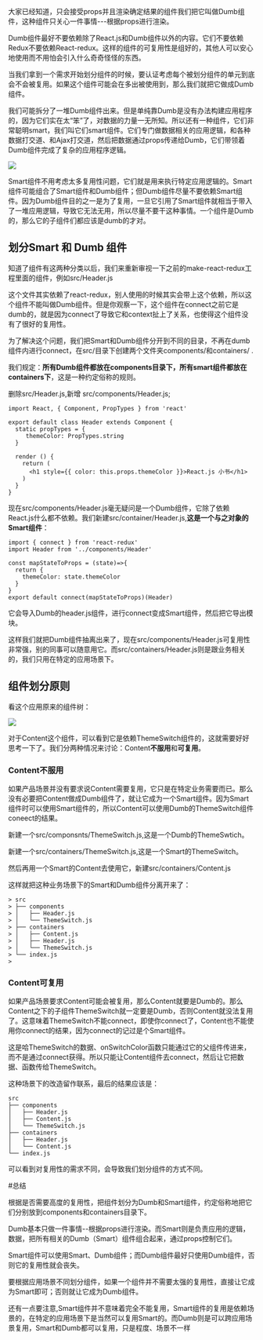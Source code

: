 
大家已经知道，只会接受props并且渲染确定结果的组件我们把它叫做Dumb组件，这种组件只关心一件事情---根据props进行渲染。

Dumb组件最好不要依赖除了React.js和Dumb组件以外的内容。它们不要依赖Redux不要依赖React-redux。这样的组件的可复用性是组好的，其他人可以安心地使用而不用怕会引入什么奇奇怪怪的东西。

当我们拿到一个需求开始划分组件的时候，要认证考虑每个被划分组件的单元到底会不会被复用。如果这个组件可能会在多出被使用到，那么我们就把它做成Dumb组件。

我们可能拆分了一堆Dumb组件出来。但是单纯靠Dumb是没有办法构建应用程序的，因为它们实在太“笨”了，对数据的力量一无所知。所以还有一种组件，它们非常聪明smart，我们叫它们smart组件。它们专门做数据相关的应用逻辑，和各种数据打交道、和Ajax打交道，然后把数据通过props传递给Dumb，它们带领着Dumb组件完成了复杂的应用程序逻辑。

![](http://huzidaha.github.io/static/assets/img/posts/25608378-BE07-4050-88B1-72025085875A.png)


Smart组件不用考虑太多复用性问题，它们就是用来执行特定应用逻辑的。Smart组件可能组合了Smart组件和Dumb组件；但Dumb组件尽量不要依赖Smart组件。因为Dumb组件目的之一是为了复用，一旦它引用了Smart组件就相当于带入了一堆应用逻辑，导致它无法无用，所以尽量不要干这种事情。一个组件是Dumb的，那么它的子组件们都应该是dumb的才对。

## 划分Smart 和 Dumb 组件

知道了组件有这两种分类以后，我们来重新审视一下之前的make-react-redux工程里面的组件，例如src/Header.js

这个文件其实依赖了react-redux，别人使用的时候其实会带上这个依赖，所以这个组件不能叫做Dumb组件。但是你观察一下，这个组件在connect之前它是dumb的，就是因为connect了导致它和context扯上了关系，也使得这个组件没有了很好的复用性。

为了解决这个问题，我们把Smart和Dumb组件分开到不同的目录，不再在dumb组件内进行connect，在src/目录下创建两个文件夹components/和containers/ .

我们规定：**所有Dumb组件都放在components目录下，所有smart组件都放在containers下**，这是一种约定俗称的规则。

删除src/Header.js,新增 src/components/Header.js;

    import React, { Component, PropTypes } from 'react'
    
    export default class Header extends Component {
      static propTypes = {
   		 themeColor: PropTypes.string
      }
    
      render () {
	    return (
	      <h1 style={{ color: this.props.themeColor }}>React.js 小书</h1>
	    )
      }
    }

现在src/components/Header.js毫无疑问是一个Dumb组件，它除了依赖React.js什么都不依赖。我们新建src/container/Header.js,**这是一个与之对象的Smart组件**：

    import { connect } from 'react-redux'
    import Header from '../components/Header'
    
    const mapStateToProps = (state)=>{
      return {
    	themeColor: state.themeColor
      }
    }
    export default connect(mapStateToProps)(Header)

它会导入Dumb的header.js组件，进行connect变成Smart组件，然后把它导出模块。

这样我们就把Dumb组件抽离出来了，现在src/components/Header.js可复用性非常强，别的同事可以随意用它。而src/containers/Header.js则是跟业务相关的，我们只用在特定的应用场景下。

## 组件划分原则

看这个应用原来的组件树：


![](http://huzidaha.github.io/static/assets/img/posts/9271BF94-6599-4F73-A814-0DDA20B634D9.png)

对于Content这个组件，可以看到它是依赖ThemeSwitch组件的，这就需要好好思考一下了。我们分两种情况来讨论：Content**不服用**和**可复用**。

### Content不服用
如果产品场景并没有要求说Content需要复用，它只是在特定业务需要而已。那么没有必要把Content做成Dumb组件了，就让它成为一个Smart组件。因为Smart组件时可以使用Smart组件的，所以Content可以使用Dumb的ThemeSwitch组件coneect的结果。

新建一个src/componsnts/ThemeSwitch.js,这是一个Dumb的ThemeSwtich。

新建一个src/containers/ThemeSwitch.js,这是一个Smart的ThemeSwitch。

然后再用一个Smart的Content去使用它，新建src/containers/Content.js

这样就把这种业务场景下的Smart和Dumb组件分离开来了：

    > src
    > ├── components
    > │   ├── Header.js
    > │   └── ThemeSwitch.js
    > ├── containers
    > │   ├── Content.js
    > │   ├── Header.js
    > │   └── ThemeSwitch.js
    > └── index.js
    > 
    

### Content可复用

如果产品场景要求Content可能会被复用，那么Content就要是Dumb的。那么Content之下的子组件ThemeSwitch就一定要是Dumb，否则Content就没法复用了。这意味着ThemeSwitch不能connect，即使你connect了，Content也不能使用你connect的结果，因为connect的记过是个Smart组件。

这是哈ThemeSwitch的数据、onSwitchColor函数只能通过它的父组件传进来，而不是通过connect获得。所以只能让Content组件去connect，然后让它把数据、函数传给ThemeSwitch。

这种场景下的改造留作联系，最后的结果应该是：

    src
    ├── components
    │   ├── Header.js
    │   ├── Content.js
    │   └── ThemeSwitch.js
    ├── containers
    │   ├── Header.js
    │   └── Content.js
    └── index.js

可以看到对复用性的需求不同，会导致我们划分组件的方式不同。

#总结

根据是否需要高度的复用性，把组件划分为Dumb和Smart组件，约定俗称地把它们分别放到components和containers目录下。

Dumb基本只做一件事情--根据props进行渲染。而Smart则是负责应用的逻辑，数据，把所有相关的Dumb（Smart）组件组合起来，通过props控制它们。

Smart组件可以使用Smart、Dumb组件；而Dumb组件最好只使用Dumb组件，否则它的复用性就会丧失。

要根据应用场景不同划分组件，如果一个组件并不需要太强的复用性，直接让它成为Smart即可；否则就让它成为Dumb组件。

还有一点要注意,Smart组件并不意味着完全不能复用，Smart组件的复用是依赖场景的，在特定的应用场景下是当然可以复用Smart的。而Dumb则是可以跨应用场景复用，Smart和Dumb都可以复用，只是程度、场景不一样

